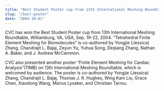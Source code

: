 ```yaml
---
title: "Best Student Poster cup from 13th International Meshing Roundtable"
slug: "/best-poster"
date: "2004-10-01"
---
```

CVC has won the Best Student Poster cup from 13th International Meshing Roundtable, Williamburg, VA, USA, Sep. 19-22, 2004.
“Tetrahedral Finite Element Meshing for Biomolecules” is co-authored by Yongjie (Jessica) Zhang, Chandrajit L. Bajaj, Zeyun Yu, Yuhua Song, Deqiang Zhang, Nathan A. Baker, and J. Andrew McCammon.

CVC also presented another poster “Finite Element Meshing for Cardiac Analysis”(11MB) on 13th International Meshing Roundtable, which is welcomed by audience. The poster is co-authored by Yongjie (Jessica) Zhang, Chandrajit L. Bajaj, Thomas J. R. Hughes, Wing Kam Liu, Grace Chen, Xiaodong Wang, Marius Lysaker, and Christian Tarrou.
